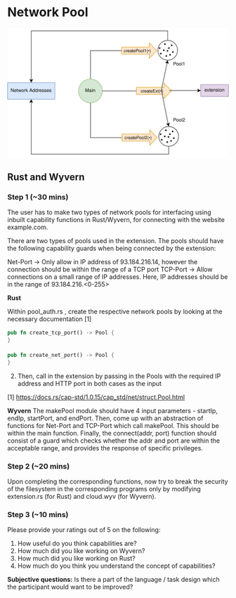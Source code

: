 # Network Pool

![](/static/network.jpg)

## Rust and Wyvern
### Step 1 (~30 mins)

The user has to make two types of network pools for interfacing using inbuilt capability functions in Rust/Wyvern, for connecting with the website example.com.

There are two types of pools used in the extension. The pools should have the following capability guards when being connected by the extension:

Net-Port -> Only allow in IP address of 93.184.216.14, however the connection should be within the range of a TCP port
TCP-Port -> Allow connections on a small range of IP addresses. Here, IP addresses should be in the range of 93.184.216.<0-255>

**Rust**

Within pool_auth.rs , create the respective network pools by looking at the necessary documentation [1]

```rust
pub fn create_tcp_port() -> Pool {
}

pub fn create_net_port() -> Pool {
}
```

2. Then, call in the extension by passing in the Pools with the required IP address and HTTP port in both cases as the input

[1] https://docs.rs/cap-std/1.0.15/cap_std/net/struct.Pool.html


**Wyvern**
The makePool module should have 4 input parameters - startIp, endIp, startPort, and endPort.
Then, come up with an abstraction of functions for Net-Port and TCP-Port which call makePool. This should be within the main function.
Finally, the connect(addr, port) function should consist of a guard which checks whether the addr and port are within the acceptable range, and provides the response of specific privileges.



### Step 2 (~20 mins)

Upon completing the corresponding functions, now try to break the security of the filesystem in the corresponding programs only by modifying extension.rs (for Rust) and cloud.wyv (for Wyvern).

### Step 3 (~10 mins)

Please provide your ratings out of 5 on the following:

1. How useful do you think capabilities are?
2. How much did you like working on Wyvern?  
3. How much did you like working on Rust?
4. How much do you think you understand the concept of capabilities?

**Subjective questions:**
Is there a part of the language / task design which the participant would want to be improved?  

